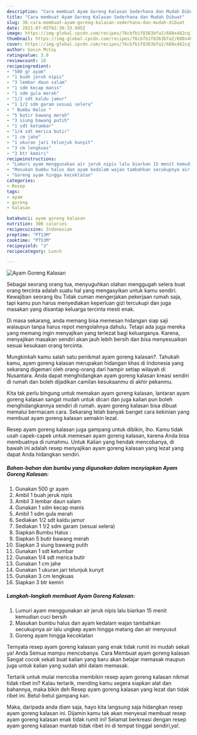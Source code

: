 ```yaml
---
description: "Cara membuat Ayam Goreng Kalasan Sederhana dan Mudah Dibuat"
title: "Cara membuat Ayam Goreng Kalasan Sederhana dan Mudah Dibuat"
slug: 36-cara-membuat-ayam-goreng-kalasan-sederhana-dan-mudah-dibuat
date: 2021-07-05T02:38:33.945Z
image: https://img-global.cpcdn.com/recipes/76cbfb1f8363bfa2/680x482cq70/ayam-goreng-kalasan-foto-resep-utama.jpg
thumbnail: https://img-global.cpcdn.com/recipes/76cbfb1f8363bfa2/680x482cq70/ayam-goreng-kalasan-foto-resep-utama.jpg
cover: https://img-global.cpcdn.com/recipes/76cbfb1f8363bfa2/680x482cq70/ayam-goreng-kalasan-foto-resep-utama.jpg
author: Gavin McCoy
ratingvalue: 3.8
reviewcount: 10
recipeingredient:
- "500 gr ayam"
- "1 buah jeruk nipis"
- "3 lembar daun salam"
- "1 sdm kecap manis"
- "1 sdm gula merah"
- "1/2 sdt kaldu jamur"
- "1 1/2 sdm garam sesuai selera"
- " Bumbu Halus "
- "5 butir bawang merah"
- "3 siung bawang putih"
- "1 sdt ketumbar"
- "1/4 sdt merica butir"
- "1 cm jahe"
- "1 ukuran jari telunjuk kunyit"
- "3 cm lengkuas"
- "3 btr kemiri"
recipeinstructions:
- "Lumuri ayam menggunakan air jeruk nipis lalu biarkan 15 menit kemudian cuci bersih"
- "Masukan bumbu halus dan ayam kedalam wajan tambahkan secukupnya air lalu ungkep ayam hingga matang dan air menyusut"
- "Goreng ayam hingga kecoklatan"
categories:
- Resep
tags:
- ayam
- goreng
- kalasan

katakunci: ayam goreng kalasan 
nutrition: 300 calories
recipecuisine: Indonesian
preptime: "PT13M"
cooktime: "PT53M"
recipeyield: "3"
recipecategory: Lunch

---
```



![Ayam Goreng Kalasan](https://img-global.cpcdn.com/recipes/76cbfb1f8363bfa2/680x482cq70/ayam-goreng-kalasan-foto-resep-utama.jpg)

Sebagai seorang orang tua, menyuguhkan olahan menggugah selera buat orang tercinta adalah suatu hal yang mengasyikan untuk kamu sendiri. Kewajiban seorang ibu Tidak cuman mengerjakan pekerjaan rumah saja, tapi kamu pun harus menyediakan keperluan gizi tercukupi dan juga masakan yang disantap keluarga tercinta mesti enak.

Di masa  sekarang, anda memang bisa memesan hidangan siap saji walaupun tanpa harus repot mengolahnya dahulu. Tetapi ada juga mereka yang memang ingin menyajikan yang terlezat bagi keluarganya. Karena, menyajikan masakan sendiri akan jauh lebih bersih dan bisa menyesuaikan sesuai kesukaan orang tercinta. 



Mungkinkah kamu salah satu penikmat ayam goreng kalasan?. Tahukah kamu, ayam goreng kalasan merupakan hidangan khas di Indonesia yang sekarang digemari oleh orang-orang dari hampir setiap wilayah di Nusantara. Anda dapat menghidangkan ayam goreng kalasan kreasi sendiri di rumah dan boleh dijadikan camilan kesukaanmu di akhir pekanmu.

Kita tak perlu bingung untuk memakan ayam goreng kalasan, lantaran ayam goreng kalasan sangat mudah untuk dicari dan juga kalian pun boleh menghidangkannya sendiri di rumah. ayam goreng kalasan bisa dibuat memalui bermacam cara. Sekarang telah banyak banget cara kekinian yang membuat ayam goreng kalasan semakin lezat.

Resep ayam goreng kalasan juga gampang untuk dibikin, lho. Kamu tidak usah capek-capek untuk memesan ayam goreng kalasan, karena Anda bisa membuatnya di rumahmu. Untuk Kalian yang hendak mencobanya, di bawah ini adalah resep menyajikan ayam goreng kalasan yang lezat yang dapat Anda hidangkan sendiri.

<!--inarticleads1-->

##### Bahan-bahan dan bumbu yang digunakan dalam menyiapkan Ayam Goreng Kalasan:

1. Gunakan 500 gr ayam
1. Ambil 1 buah jeruk nipis
1. Ambil 3 lembar daun salam
1. Gunakan 1 sdm kecap manis
1. Ambil 1 sdm gula merah
1. Sediakan 1/2 sdt kaldu jamur
1. Sediakan 1 1/2 sdm garam (sesuai selera)
1. Siapkan  Bumbu Halus :
1. Siapkan 5 butir bawang merah
1. Siapkan 3 siung bawang putih
1. Gunakan 1 sdt ketumbar
1. Gunakan 1/4 sdt merica butir
1. Gunakan 1 cm jahe
1. Gunakan 1 ukuran jari telunjuk kunyit
1. Gunakan 3 cm lengkuas
1. Siapkan 3 btr kemiri




<!--inarticleads2-->

##### Langkah-langkah membuat Ayam Goreng Kalasan:

1. Lumuri ayam menggunakan air jeruk nipis lalu biarkan 15 menit kemudian cuci bersih
1. Masukan bumbu halus dan ayam kedalam wajan tambahkan secukupnya air lalu ungkep ayam hingga matang dan air menyusut
1. Goreng ayam hingga kecoklatan




Ternyata resep ayam goreng kalasan yang enak tidak rumit ini mudah sekali ya! Anda Semua mampu mencobanya. Cara Membuat ayam goreng kalasan Sangat cocok sekali buat kalian yang baru akan belajar memasak maupun juga untuk kalian yang sudah ahli dalam memasak.

Tertarik untuk mulai mencoba membikin resep ayam goreng kalasan nikmat tidak ribet ini? Kalau tertarik, mending kamu segera siapkan alat dan bahannya, maka bikin deh Resep ayam goreng kalasan yang lezat dan tidak ribet ini. Betul-betul gampang kan. 

Maka, daripada anda diam saja, hayo kita langsung saja hidangkan resep ayam goreng kalasan ini. Dijamin kamu tak akan menyesal membuat resep ayam goreng kalasan enak tidak rumit ini! Selamat berkreasi dengan resep ayam goreng kalasan mantab tidak ribet ini di tempat tinggal sendiri,ya!.


